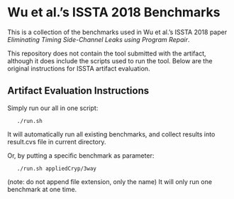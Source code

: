 # Wu et al.’s ISSTA 2018 Benchmarks

This is a collection of the benchmarks used in Wu et al.’s ISSTA 2018 paper *Eliminating Timing Side-Channel Leaks using Program Repair*.

This repository does not contain the tool submitted with the artifact, although it does include the scripts used to run the tool. Below are the original instructions for ISSTA artifact evaluation.

## Artifact Evaluation Instructions

Simply run our all in one script:

       ./run.sh

It will automatically run all existing benchmarks, and collect results into result.cvs file in current directory.

Or, by putting a specific benchmark as parameter:

       ./run.sh appliedCryp/3way

(note: do not append file extension, only the name) It will only run one benchmark at one time.
